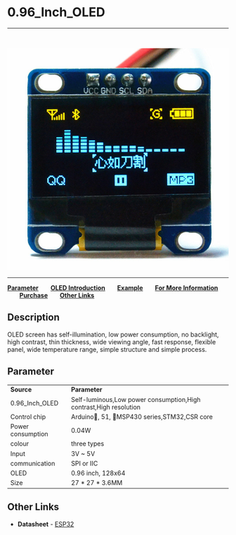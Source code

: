 # 0.96_Inch_OLED
***
&nbsp;


<img src="img/products/Heltec_Display/OLED_Screen/0.96_Inch/01.jpg">

* * *

**[Parameter](#Parameter)**&nbsp;&nbsp;&nbsp;&nbsp;&nbsp;&nbsp; **[OLED Introduction](http://www.heltec.cn/download/OLED_Sepecification.pdf)**&nbsp;&nbsp;&nbsp;&nbsp;&nbsp;&nbsp; **[Example](https://github.com/Heltec-Aaron-Lee/heltec0.96OLED)**&nbsp;&nbsp;&nbsp;&nbsp;&nbsp;&nbsp; **[For More Information](http://www.heltec.cn/project/0-96incholed/)** &nbsp;&nbsp;&nbsp;&nbsp;&nbsp;&nbsp; **[Purchase](https://heltec.taobao.com/category-777108260-713176956.htm?spm=a1z10.33-c.w4010-6678898350.11.2293ae98vcbHaT&search=y&catName=OLED%C4%A3%BF%E9#bd)**&nbsp;&nbsp;&nbsp;&nbsp;&nbsp;&nbsp; **[Other Links](#Other-Links)**

 ## Description
 
  OLED screen has self-illumination, low power consumption, no backlight, high contrast, thin thickness, wide viewing angle, fast response, flexible panel, wide temperature range, simple structure and simple process.
 
 ## Parameter

<table>
   <tr style="font-weight:bold">
      <td>Source</td>
      <td>Parameter</td>
   </tr>
   <tr>
      <td>0.96_Inch_OLED</td>
      <td>Self-luminous,Low power consumption,High contrast,High resolution</td>
   </tr>
   <tr>
      <td>Control chip</td>
      <td>Arduino, 51, MSP430 series,STM32,CSR core</td>
   </tr>
    <tr>
      <td>Power consumption</td>
      <td>0.04W</td>
   </tr>	
    <tr>
      <td>colour</td>
      <td>three types</td>
   </tr>	
   <tr>
      <td>Input</td>
      <td>3V ~ 5V</td>
   </tr>
   <tr>
      <td>communication</td>
      <td>SPI or IIC</td>
   </tr>
   <tr>
      <td>OLED</td>
      <td>0.96 inch, 128x64 </td>
   </tr>
   <tr>
      <td>Size</td>
      <td>27 * 27 * 3.6MM</td>
   </tr>
</table>

## Other Links

-  **Datasheet** - [ESP32](https://www.espressif.com/sites/default/files/documentation/esp32_datasheet_cn.pdf)
